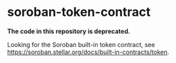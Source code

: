 # soroban-token-contract

**The code in this repository is deprecated.**

Looking for the Soroban built-in token contract, see https://soroban.stellar.org/docs/built-in-contracts/token.
